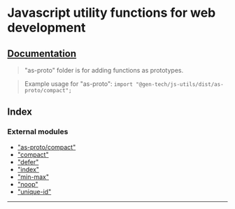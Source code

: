 
Javascript utility functions for web development
================================================

[Documentation](documentation/README.md)
----------------------------------------

> "as-proto" folder is for adding functions as prototypes.

> Example usage for "as-proto": `import "@gen-tech/js-utils/dist/as-proto/compact";`

## Index

### External modules

* ["as-proto/compact"](modules/_as_proto_compact_.md)
* ["compact"](modules/_compact_.md)
* ["defer"](modules/_defer_.md)
* ["index"](modules/_index_.md)
* ["min-max"](modules/_min_max_.md)
* ["noop"](modules/_noop_.md)
* ["unique-id"](modules/_unique_id_.md)

---

